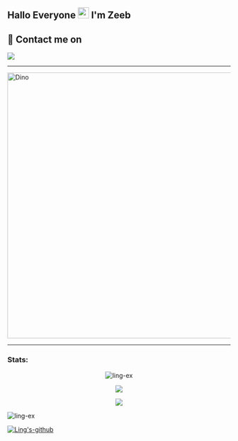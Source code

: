 ## Hallo Everyone <img src="https://github.com/TheDudeThatCode/TheDudeThatCode/blob/master/Assets/Hi.gif" width="25px"> I'm Zeeb

## 💌 Contact me on
<p>
   <a href="https://t.me.zeebdisini" target="blank"><img src="https://img.shields.io/badge/@excute7-30302f?style=flat&logo=telegram" /></a>
</p>

___


<img src="https://github.com/TheDudeThatCode/TheDudeThatCode/blob/master/Assets/dino.gif" alt="Dino" width="600" />

___

### Stats:
<p align="center"> <img src="https://komarev.com/ghpvc/?username=Ling-ex&label=Profile%20views&color=0e75b6&style=flat" alt="ling-ex" /> </p>
<p align="center"><a href="https://github.com/Ling-ex"><img src="https://github-readme-stats.vercel.app/api/top-langs/?username=Ling-ex&theme=radical&layout=compact"></a></p>
<p align="center"><a href="https://github.com/Ling-ex"><img src="https://github-readme-stats.vercel.app/api?username=Ling-ex&show_icons=true&theme=radical"></a></p>
<p><img align="center" src="https://github-readme-streak-stats.herokuapp.com/?user=ling-ex&theme=radical" alt="ling-ex" /></p>
<a href="https://github.com/Ling-ex"> <img src="https://github-profile-trophy.vercel.app/?username=Ling-ex&row=2&column=3&theme=onedark" alt="Ling's-github"/> </a> 

